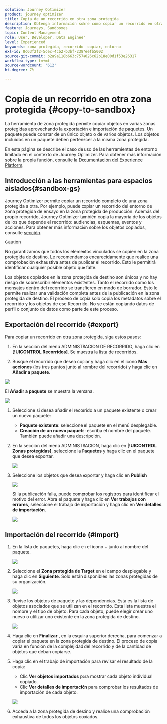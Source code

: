 ```yaml
---
solution: Journey Optimizer
product: journey optimizer
title: Copia de un recorrido en otra zona protegida
description: Obtenga información sobre cómo copiar un recorrido en otra zona protegida
feature: Journeys, Sandboxes
topic: Content Management
role: User, Developer, Data Engineer
level: Experienced
keywords: zona protegida, recorrido, copiar, entorno
exl-id: 8c63f2f2-5cec-4cb2-b3bf-2387eefb5002
source-git-commit: b2a9a118b663c757a026c62b18e00d1f53e26317
workflow-type: tm+mt
source-wordcount: '612'
ht-degree: 7%

---
```


# Copia de un recorrido en otra zona protegida {#copy-to-sandbox}

<!--
>[!CONTEXTUALHELP]
>id="ajo_journey_copy_main"
>title="Copy a journey to another sandbox"
>abstract="Journey Optimizer allows you to copy an entire journey from one sandbox to another. For example, you can copy a journey from the Stage sandbox environment to your Production sandbox. In addition to the Journey itself, Journey Optimizer also copies most of the objects the journey depends on."

>[!CONTEXTUALHELP]
>id="ajo_journey_copy_sandbox_details"
>title="Sandbox details"
>abstract="Select the destination sandbox you want to copy the journey to. Only sandboxes within your organization are available."

>[!CONTEXTUALHELP]
>id="ajo_journey_copy_object_details"
>title="Object details"
>abstract="This is the journey you are going to copy."

>[!CONTEXTUALHELP]
>id="ajo_journey_copy_dependent_objects"
>title="Dependent objects"
>abstract="This is the list of associated objects used in the journey. This list displays the name, the object type, as well as the internal Journey Optimizer ID."
-->

La herramienta de zona protegida permite copiar objetos en varias zonas protegidas aprovechando la exportación e importación de paquetes. Un paquete puede constar de un único objeto o de varios objetos. Los objetos incluidos en un paquete deben pertenecer a la misma zona protegida.

En esta página se describe el caso de uso de las herramientas de entorno limitado en el contexto de Journey Optimizer. Para obtener más información sobre la propia función, consulte la [Documentación del Experience Platform](https://experienceleague.corp.adobe.com/docs/experience-platform/sandbox/ui/sandbox-tooling.html).

## Introducción a las herramientas para espacios aislados{#sandbox-gs}

Journey Optimizer permite copiar un recorrido completo de una zona protegida a otra. Por ejemplo, puede copiar un recorrido del entorno de zona protegida de ensayo en la zona protegida de producción. Además del propio recorrido, Journey Optimizer también copia la mayoría de los objetos de los que depende el recorrido: audiencias, esquemas, eventos y acciones. Para obtener más información sobre los objetos copiados, consulte [sección](https://experienceleague.adobe.com/docs/experience-platform/sandbox/ui/sandbox-tooling.html#abobe-journey-optimizer-objects).

>[!CAUTION]
>
>No garantizamos que todos los elementos vinculados se copien en la zona protegida de destino. Le recomendamos encarecidamente que realice una comprobación exhaustiva antes de publicar el recorrido. Esto le permitirá identificar cualquier posible objeto que falte.

Los objetos copiados en la zona protegida de destino son únicos y no hay riesgo de sobrescribir elementos existentes. Tanto el recorrido como los mensajes dentro del recorrido se transfieren en modo de borrador. Esto le permite realizar una validación completa antes de la publicación en la zona protegida de destino. El proceso de copia solo copia los metadatos sobre el recorrido y los objetos de ese Recorrido. No se están copiando datos de perfil o conjunto de datos como parte de este proceso.

## Exportación del recorrido {#export}

Para copiar un recorrido en otra zona protegida, siga estos pasos:

1. En la sección del menú ADMINISTRACIÓN DE RECORRIDO, haga clic en **[!UICONTROL Recorridos]**. Se muestra la lista de recorridos.

1. Busque el recorrido que desea copiar y haga clic en el icono **Más acciones** (los tres puntos junto al nombre del recorrido) y haga clic en **Añadir a paquete**.

![](assets/journey-sandbox1.png)

El **Añadir a paquete** se muestra la ventana.

![](assets/journey-sandbox2.png)

1. Seleccione si desea añadir el recorrido a un paquete existente o crear un nuevo paquete:

   * **Paquete existente**: seleccione el paquete en el menú desplegable.
   * **Creación de un nuevo paquete**: escriba el nombre del paquete. También puede añadir una descripción.

1. En la sección del menú ADMINISTRACIÓN, haga clic en **[!UICONTROL Zonas protegidas]**, seleccione la **Paquetes** y haga clic en el paquete que desea exportar.

   ![](assets/journey-sandbox3.png)

1. Seleccione los objetos que desea exportar y haga clic en **Publish**

   ![](assets/journey-sandbox4.png)

   Si la publicación falla, puede comprobar los registros para identificar el motivo del error. Abra el paquete y haga clic en **Ver trabajos con errores**, seleccione el trabajo de importación y haga clic en **Ver detalles de importación**.

   ![](assets/journey-sandbox9.png)

## Importación del recorrido {#import}

1. En la lista de paquetes, haga clic en el icono + junto al nombre del paquete.

   ![](assets/journey-sandbox5.png)

1. Seleccione el **Zona protegida de Target** en el campo desplegable y haga clic en **Siguiente**. Solo están disponibles las zonas protegidas de su organización.

   ![](assets/journey-sandbox6.png)

1. Revise los objetos de paquete y las dependencias. Esta es la lista de objetos asociados que se utilizan en el recorrido. Esta lista muestra el nombre y el tipo de objeto. Para cada objeto, puede elegir crear uno nuevo o utilizar uno existente en la zona protegida de destino.

   ![](assets/journey-sandbox7.png)

1. Haga clic en **Finalizar** , en la esquina superior derecha, para comenzar a copiar el paquete en la zona protegida de destino. El proceso de copia varía en función de la complejidad del recorrido y de la cantidad de objetos que deban copiarse.

1. Haga clic en el trabajo de importación para revisar el resultado de la copia:

   * Clic **Ver objetos importados** para mostrar cada objeto individual copiado.
   * Clic **Ver detalles de importación** para comprobar los resultados de importación de cada objeto.

   ![](assets/journey-sandbox8.png)

1. Acceda a la zona protegida de destino y realice una comprobación exhaustiva de todos los objetos copiados.

